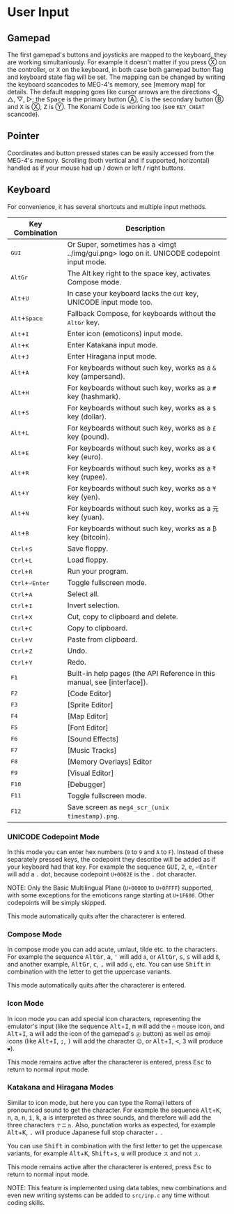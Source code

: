 User Input
==========

<h2 ui_gp>Gamepad</h2>

The first gamepad's buttons and joysticks are mapped to the keyboard, they are working simultaniously. For example it doesn't
matter if you press Ⓧ on the controller, or <kbd>X</kbd> on the keyboard, in both case both gamepad button flag and keyboard
state flag will be set. The mapping can be changed by writing the keyboard scancodes to MEG-4's memory, see [memory map] for
details. The default mapping goes like cursor arrows are the directions ◁, △, ▽, ▷; the <kbd>Space</kbd> is the primary
button Ⓐ, <kbd>C</kbd> is the secondary button Ⓑ and <kbd>X</kbd> is Ⓧ, <kbd>Z</kbd> is Ⓨ. The Konami Code is working too
(see `KEY_CHEAT` scancode).

<h2 ui_ptr>Pointer</h2>

Coordinates and button pressed states can be easily accessed from the MEG-4's memory. Scrolling (both vertical and if supported,
horizontal) handled as if your mouse had up / down or left / right buttons.

<h2 ui_kbd>Keyboard</h2>

For convenience, it has several shortcuts and multiple input methods.

| Key Combination              | Description                                                                                  |
|------------------------------|----------------------------------------------------------------------------------------------|
| <kbd>GUI</kbd>               | Or Super, sometimes has a <imgt ../img/gui.png> logo on it. UNICODE codepoint input mode.    |
| <kbd>AltGr</kbd>             | The Alt key right to the space key, activates Compose mode.                                  |
| <kbd>Alt</kbd>+<kbd>U</kbd>  | In case your keyboard lacks the <kbd>GUI</kbd> key, UNICODE input mode too.                  |
| <kbd>Alt</kbd>+<kbd>Space</kbd> | Fallback Compose, for keyboards without the <kbd>AltGr</kbd> key.                         |
| <kbd>Alt</kbd>+<kbd>I</kbd>  | Enter icon (emoticons) input mode.                                                           |
| <kbd>Alt</kbd>+<kbd>K</kbd>  | Enter Katakana input mode.                                                                   |
| <kbd>Alt</kbd>+<kbd>J</kbd>  | Enter Hiragana input mode.                                                                   |
| <kbd>Alt</kbd>+<kbd>A</kbd>  | For keyboards without such key, works as a `&` key (ampersand).                              |
| <kbd>Alt</kbd>+<kbd>H</kbd>  | For keyboards without such key, works as a `#` key (hashmark).                               |
| <kbd>Alt</kbd>+<kbd>S</kbd>  | For keyboards without such key, works as a `$` key (dollar).                                 |
| <kbd>Alt</kbd>+<kbd>L</kbd>  | For keyboards without such key, works as a `£` key (pound).                                  |
| <kbd>Alt</kbd>+<kbd>E</kbd>  | For keyboards without such key, works as a `€` key (euro).                                   |
| <kbd>Alt</kbd>+<kbd>R</kbd>  | For keyboards without such key, works as a `₹` key (rupee).                                  |
| <kbd>Alt</kbd>+<kbd>Y</kbd>  | For keyboards without such key, works as a `¥` key (yen).                                    |
| <kbd>Alt</kbd>+<kbd>N</kbd>  | For keyboards without such key, works as a `元` key (yuan).                                   |
| <kbd>Alt</kbd>+<kbd>B</kbd>  | For keyboards without such key, works as a `₿` key (bitcoin).                                |
| <kbd>Ctrl</kbd>+<kbd>S</kbd> | Save floppy.                                                                                 |
| <kbd>Ctrl</kbd>+<kbd>L</kbd> | Load floppy.                                                                                 |
| <kbd>Ctrl</kbd>+<kbd>R</kbd> | Run your program.                                                                            |
| <kbd>Ctrl</kbd>+<kbd>⏎Enter</kbd> | Toggle fullscreen mode.                                                                 |
| <kbd>Ctrl</kbd>+<kbd>A</kbd> | Select all.                                                                                  |
| <kbd>Ctrl</kbd>+<kbd>I</kbd> | Invert selection.                                                                            |
| <kbd>Ctrl</kbd>+<kbd>X</kbd> | Cut, copy to clipboard and delete.                                                           |
| <kbd>Ctrl</kbd>+<kbd>C</kbd> | Copy to clipboard.                                                                           |
| <kbd>Ctrl</kbd>+<kbd>V</kbd> | Paste from clipboard.                                                                        |
| <kbd>Ctrl</kbd>+<kbd>Z</kbd> | Undo.                                                                                        |
| <kbd>Ctrl</kbd>+<kbd>Y</kbd> | Redo.                                                                                        |
| <kbd>F1</kbd>                | Built-in help pages (the API Reference in this manual, see [interface]).                     |
| <kbd>F2</kbd>                | [Code Editor]                                                                                |
| <kbd>F3</kbd>                | [Sprite Editor]                                                                              |
| <kbd>F4</kbd>                | [Map Editor]                                                                                 |
| <kbd>F5</kbd>                | [Font Editor]                                                                                |
| <kbd>F6</kbd>                | [Sound Effects]                                                                              |
| <kbd>F7</kbd>                | [Music Tracks]                                                                               |
| <kbd>F8</kbd>                | [Memory Overlays] Editor                                                                     |
| <kbd>F9</kbd>                | [Visual Editor]                                                                              |
| <kbd>F10</kbd>               | [Debugger]                                                                                   |
| <kbd>F11</kbd>               | Toggle fullscreen mode.                                                                      |
| <kbd>F12</kbd>               | Save screen as `meg4_scr_(unix timestamp).png`.                                              |

### UNICODE Codepoint Mode

In this mode you can enter hex numbers (`0` to `9` and `A` to `F`). Instead of these separately pressed keys, the codepoint they
describe will be added as if your keyboard had that key. For example the sequence <kbd>GUI</kbd>, <kbd>2</kbd>, <kbd>e</kbd>,
<kbd>⏎Enter</kbd> will add a `.` dot, because codepoint `U+0002E` is the `.` dot character.

NOTE: Only the Basic Multilingual Plane (`U+00000` to `U+0FFFF`) supported, with some exceptions for the emoticons range starting
at `U+1F600`. Other codepoints will be simply skipped.

This mode automatically quits after the characterer is entered.

### Compose Mode

In compose mode you can add acute, umlaut, tilde etc. to the characters. For example the sequence <kbd>AltGr</kbd>, <kbd>a</kbd>,
<kbd>'</kbd> will add `á`, or <kbd>AltGr</kbd>, <kbd>s</kbd>, <kbd>s</kbd> will add `ß`, and another example, <kbd>AltGr</kbd>,
<kbd>c</kbd>, <kbd>,</kbd> will add `ç`, etc. You can use <kbd>Shift</kbd> in combination with the letter to get the uppercase
variants.

This mode automatically quits after the characterer is entered.

### Icon Mode

In icon mode you can add special icon characters, representing the emulator's input (like the sequence <kbd>Alt</kbd>+<kbd>I</kbd>,
<kbd>m</kbd> will add the `🖱` mouse icon, and <kbd>Alt</kbd>+<kbd>I</kbd>, <kbd>a</kbd> will add the icon of the gamepad's
`Ⓐ` button) as well as emoji icons (like <kbd>Alt</kbd>+<kbd>I</kbd>, <kbd>;</kbd>, <kbd>)</kbd> will add the character `😉`,
or <kbd>Alt</kbd>+<kbd>I</kbd>, <kbd><</kbd>, <kbd>3</kbd> will produce `❤`).

This mode remains active after the characterer is entered, press <kbd>Esc</kbd> to return to normal input mode.

### Katakana and Hiragana Modes

Similar to icon mode, but here you can type the Romaji letters of pronounced sound to get the character. For example the sequence
<kbd>Alt</kbd>+<kbd>K</kbd>, <kbd>n</kbd>, <kbd>a</kbd>, <kbd>n</kbd>, <kbd>i</kbd>, <kbd>k</kbd>, <kbd>a</kbd> is interpreted
as three sounds, and therefore will add the three characters `ナニヵ`. Also, punctation works as expected, for example
<kbd>Alt</kbd>+<kbd>K</kbd>, <kbd>.</kbd> will produce Japanese full stop character `。`.

You can use <kbd>Shift</kbd> in combination with the first letter to get the uppercase variants, for example
<kbd>Alt</kbd>+<kbd>K</kbd>, <kbd>Shift</kbd>+<kbd>s</kbd>, <kbd>u</kbd> will produce `ス` and not `ㇲ`.

This mode remains active after the characterer is entered, press <kbd>Esc</kbd> to return to normal input mode.

NOTE: This feature is implemented using data tables, new combinations and even new writing systems can be added to `src/inp.c`
any time without coding skills.
